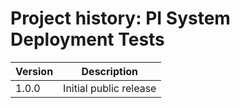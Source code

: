 # Project history: PI System Deployment Tests

| Version | Description            |
| ------- | ---------------------- |
| 1.0.0   | Initial public release |

